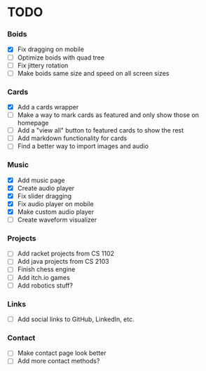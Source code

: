 # TODO

### Boids
- [x] Fix dragging on mobile
- [ ] Optimize boids with quad tree
- [ ] Fix jittery rotation
- [ ] Make boids same size and speed on all screen sizes

### Cards
- [x] Add a cards wrapper
- [ ] Make a way to mark cards as featured and only show those on homepage
- [ ] Add a "view all" button to featured cards to show the rest
- [ ] Add markdown functionality for cards
- [ ] Find a better way to import images and audio

### Music
- [x] Add music page
- [x] Create audio player
- [x] Fix slider dragging
- [x] Fix audio player on mobile
- [x] Make custom audio player
- [ ] Create waveform visualizer

### Projects
- [ ] Add racket projects from CS 1102
- [ ] Add java projects from CS 2103
- [ ] Finish chess engine
- [ ] Add itch.io games
- [ ] Add robotics stuff?

### Links
- [ ] Add social links to GitHub, LinkedIn, etc.

### Contact
- [ ] Make contact page look better
- [ ] Add more contact methods?